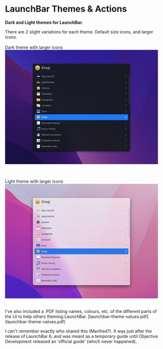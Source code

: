 # LaunchBar Themes & Actions

**Dark and Light themes for LaunchBar.**

There are 2 slight variations for each theme. Default size icons, and larger icons.
<br />
<br />
Dark theme with larger icons
<br />
![LaunchBar Dark Theme](readme-images/launchbar-theme-dark-large.png)

<br />

Light theme with larger icons
<br />
![LaunchBar Light Theme](readme-images/launchbar-theme-light-large.png)


<br />
I've also included a .PDF listing names, colours, etc. of the different parts of the UI to help others theming LaunchBar. [launchbar-theme-values.pdf](launchbar-theme-values.pdf)

I can't remember exactly who shared this (Manfred?). It was just after the release of LaunchBar 6, and was meant as a temporary guide until Objective Development released an 'official guide' (which never happened).